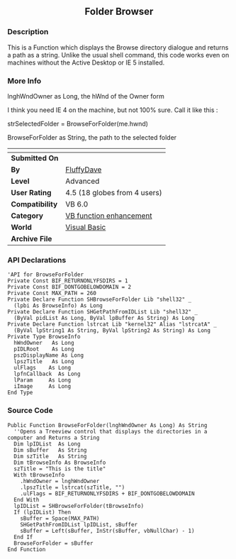 ﻿<div align="center">

## Folder Browser


</div>

### Description

This is a Function which displays the Browse directory dialogue and returns a path as a string. Unlike the usual shell command, this code works even on machines without the Active Desktop or IE 5 installed.
 
### More Info
 
lnghWndOwner as Long, the hWnd of the Owner form

I think you need IE 4 on the machine, but not 100% sure. Call it like this :

strSelectedFolder = BrowseForFolder(me.hwnd)

BrowseForFolder as String, the path to the selected folder


<span>             |<span>
---                |---
**Submitted On**   |
**By**             |[FluffyDave](https://github.com/Planet-Source-Code/PSCIndex/blob/master/ByAuthor/fluffydave.md)
**Level**          |Advanced
**User Rating**    |4.5 (18 globes from 4 users)
**Compatibility**  |VB 6\.0
**Category**       |[VB function enhancement](https://github.com/Planet-Source-Code/PSCIndex/blob/master/ByCategory/vb-function-enhancement__1-25.md)
**World**          |[Visual Basic](https://github.com/Planet-Source-Code/PSCIndex/blob/master/ByWorld/visual-basic.md)
**Archive File**   |[](https://github.com/Planet-Source-Code/fluffydave-folder-browser__1-29551/archive/master.zip)

### API Declarations

```
'API for BrowseForFolder
Private Const BIF_RETURNONLYFSDIRS = 1
Private Const BIF_DONTGOBELOWDOMAIN = 2
Private Const MAX_PATH = 260
Private Declare Function SHBrowseForFolder Lib "shell32" _
  (lpbi As BrowseInfo) As Long
Private Declare Function SHGetPathFromIDList Lib "shell32" _
  (ByVal pidList As Long, ByVal lpBuffer As String) As Long
Private Declare Function lstrcat Lib "kernel32" Alias "lstrcatA" _
  (ByVal lpString1 As String, ByVal lpString2 As String) As Long
Private Type BrowseInfo
  hWndOwner   As Long
  pIDLRoot    As Long
  pszDisplayName As Long
  lpszTitle   As Long
  ulFlags    As Long
  lpfnCallback  As Long
  lParam     As Long
  iImage     As Long
End Type
```


### Source Code

```
Public Function BrowseForFolder(lnghWndOwner As Long) As String
  ''Opens a Treeview control that displays the directories in a computer and Returns a String
  Dim lpIDList  As Long
  Dim sBuffer   As String
  Dim szTitle   As String
  Dim tBrowseInfo As BrowseInfo
  szTitle = "This is the title"
  With tBrowseInfo
    .hWndOwner = lnghWndOwner
    .lpszTitle = lstrcat(szTitle, "")
    .ulFlags = BIF_RETURNONLYFSDIRS + BIF_DONTGOBELOWDOMAIN
  End With
  lpIDList = SHBrowseForFolder(tBrowseInfo)
  If (lpIDList) Then
    sBuffer = Space(MAX_PATH)
    SHGetPathFromIDList lpIDList, sBuffer
    sBuffer = Left(sBuffer, InStr(sBuffer, vbNullChar) - 1)
  End If
  BrowseForFolder = sBuffer
End Function
```


